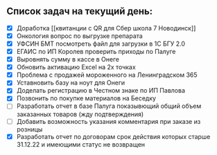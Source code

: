 ## Список задач на текущий день:
- [x] Доработка [[квитанции с QR для Сбер школа 7 Новодинск]]
- [x] Онкология вопрос по выгрузке препарата
- [x] УФСИН БМТ посмотреть файл для загрузки в 1С БГУ 2.0
- [x] ЕГАИС по ИП Королев проверить приходы по Палуге
- [x] Выровнять сумму в кассе в Онеге
- [x] Обновить активацию Excel на 2х точках
- [x] Проблема с продажей мороженного на Ленинградском 365
- [x] Уставновить базу на ноут для Онеги
- [x] Доделать регистрацию в Честном знаке по ИП Павлова
- [x] Позвонить по покупке материалов на Беседку
- [ ] Разработать отчет в базе Палуга показывющий общий объем заказанных товаров (жду подтверждения)
- [ ] Добавить возможность указания комментария при заказе из розницы
- [x] Разработать отчет по договорам срок действия которых старше 31.12.22 и имеющими статус не возвращен